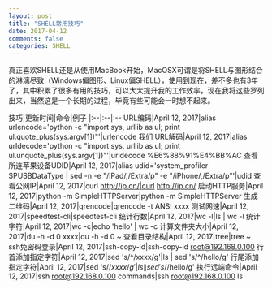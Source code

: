 ```yaml
---
layout: post
title: "SHELL常用技巧"
date: 2017-04-12
comments: false
categories: SHELL
---
```


真正喜欢SHELL还是从使用MacBook开始，MacOSX可谓是将SHELL与图形结合的淋漓尽致（Windows偏图形、Linux偏SHELL），使用到现在，差不多也有3年了，其中积累了很多有用的技巧，可以大大提升我的工作效率，现在我将这些罗列出来，当然这是一个长期的过程，毕竟有些可能会一时想不起来。

技巧|更新时间|命令|例子
|:--|:--|:--
URL编码|April 12, 2017|alias urlencode='python -c "import sys, urllib as ul; print ul.quote_plus(sys.argv[1])"'|urlencode 我们
URL解码|April 12, 2017|alias urldecode='python -c "import sys, urllib as ul; print ul.unquote_plus(sys.argv[1])"'|urldecode %E6%88%91%E4%BB%AC
查看所连苹果设备UDID|April 12, 2017|alias udid='system_profiler SPUSBDataType \| sed -n  -e "/iPad/,/Extra/p" -e "/iPhone/,/Extra/p"'|udid
查看公网IP|April 12, 2017|curl http://ip.cn/|curl http://ip.cn/
启动HTTP服务|April 12, 2017|python -m SimpleHTTPServer|python -m SimpleHTTPServer
生成二维码|April 12, 2017|qrencode|qrencode -t ANSI xxxx
测试网速|April 12, 2017|speedtest-cli|speedtest-cli
统计行数|April 12, 2017|wc -l|ls \| wc -l
统计字符|April 12, 2017|wc -c|echo 'hello' \| wc -c
计算文件夹大小|April 12, 2017|du -h -d 0 xxxx|du -h -d 0 ~
查看目录结构|April 12, 2017|tree|tree ~
ssh免密码登录|April 12, 2017|ssh-copy-id|ssh-copy-id root@192.168.0.100
行首添加指定字符|April 12, 2017|sed 's/^/xxxx/g'|ls \| sed 's/^/hello/g'
行尾添加指定字符|April 12, 2017|sed 's/$/xxxx/g'|ls \| sed 's/$/hello/g'
执行远端命令|April 12, 2017|ssh root@192.168.0.100 commands|ssh root@192.168.0.100 ls